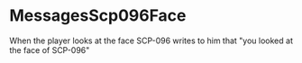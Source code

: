 # MessagesScp096Face
When the player looks at the face SCP-096 writes to him that "you looked at the face of SCP-096"
